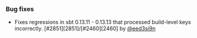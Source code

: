 ### Bug fixes

- Fixes regressions in sbt 0.13.11 - 0.13.13 that processed build-level keys incorrectly. [#2851][2851]/[#2460][2460] by [@eed3si9n][]

  [#2851]: https://github.com/sbt/sbt/issues/2851
  [#2460]: https://github.com/sbt/sbt/issues/2460
  [@eed3si9n]: https://github.com/eed3si9n
  [@dwijnand]: https://github.com/dwijnand
  [@Duhemm]: https://github.com/Duhemm
